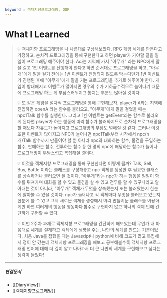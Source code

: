 ```yaml
---
keyword : 객체지향프로그래밍, OOP
---
```



# What I Learned

> 
> 💡 객체지향 프로그래밍을 나 나름대로 구상해보았다.
> RPG 게임 세계를 만든다고 가정하고, 순차적 프로그래밍을 통해 구현한다고 하면  player가 가야할 길을 일일이 프로그래밍 해주어야 한다.
> A라는 지역에 가서 "아무개" 라는 NPC에게 말을 걸고 1번 이벤트를 진행해야 한다고 하면 순서대로 프로그래밍을 하고,  "아무개"에게 말을 걸기 전에는 1번 이벤트가 진행되지 않도록 막는다던가 1번 이벤트가 진행된 후에 "아무개"에게 말을 거는 프로그래밍을 추가로 해주어야 한다.
> 게임이 방대해지고 이벤트가 많아지면 경우의 수가 기하급수적으로 늘어나기 때문에 프로그래밍 하는 게 부담스러워지고 놓치는 부분도 많아질 것이다.
> 
> 💡 또 같은 게임을 절차적 프로그래밍을 통해 구현해보자.
> player가 A라는 지역에 진입하면 openA 라는 함수를 불러오고, "아무개"에게 말을 걸었을 때는 npc1Talk 함수를 실행한다. 그리고 1번 이벤트는 getEvent라는 함수로 불러오게 된다면 player가 하는 행동에 따라 함수가 불러와지므로 순차적 프로그래밍을 할 때보다 자유도가 높아지고 프로그래밍의 부담도 덜해질 것 같다.
> 그러나 이것또한 이벤트가 많아지고 NPC가 늘어나면 npc1Talk부터 시작해서 npc(n개)Talk 함수까지 만들어야 할 뿐 아니라 npc와 대화하는 함수, 물건을 구입하는 함수, 판매하는 함수, 전투하는 함수 등 한 명의 npc에 해당하는 함수가 늘어나 프로그래밍이 부담스럽고 복잡해질 것이다.
> 
> 💡 이것을 객체지향 프로그래밍을 통해 구현한다면 어떻게 될까?
> Talk, Sell, Buy, Battle 이라는 클래스를 구성해놓고 npc 객체를 생성한 후 필요한 클래스를 상속하거나 불러오면 될 것이다. "아무개"라는 npc가 하는 행동을 일일이 함수를 뒤져가며 대화를 할 수 있고 물건을 살 수 있고 전투를 할 수 있구나라고 알아내는 것이 아니라, "아무개" 객체가 무엇을 상속했는지 또는 불러왔는지 한눈에 알아볼 수 있을 것이다. npc가 늘어나고 각 객체마다 무엇을 불러오고 있는지 한눈에 볼 수 있고 그저 새로운 객체를 생성해서 미리 만들어둔 클래스를 이용하게만 하면 여러개의 행동을 행동마다 함수로 구현하지 않고 하나의 객체 안에 간단하게 구현할 수 있다.
> 
> 💡 이번 2주차 과제로 객체지향 프로그래밍을 간단하게 해보았는데 무언가 내 마음대로 세계를 설계하고 객체에게 생명을 주는, 나만의 세계를 만드는 기분이었다.  처음 Java를 접했을 때는 Javascipt나 python에 비해 코드가 많고 복잡해서 정이 안 갔는데 객체지향 프로그래밍을 해보고 공부해볼수록 객체지향 프로그래밍 언어에 대해 더 깊이 알고 나아가서 더 큰 나만의 세계를 구현해보고 싶다는 생각이 들었다!
> 


---
##### 연결문서

- [[DiaryView]]
- [[객체지향프로그래밍]]